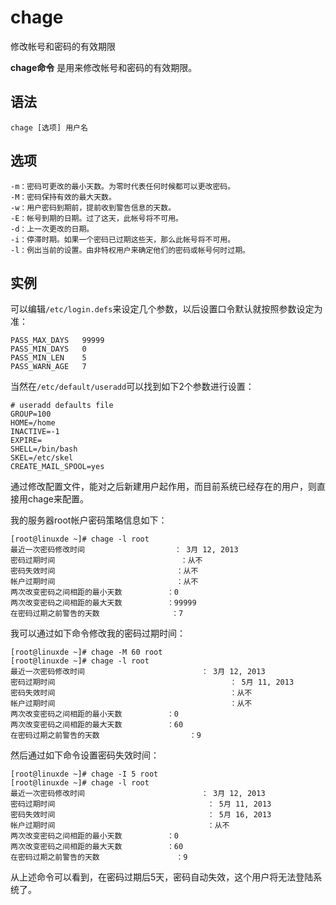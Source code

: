 chage
===

修改帐号和密码的有效期限


**chage命令** 是用来修改帐号和密码的有效期限。

##  语法

```
chage [选项] 用户名
```

##  选项

```
-m：密码可更改的最小天数。为零时代表任何时候都可以更改密码。
-M：密码保持有效的最大天数。
-w：用户密码到期前，提前收到警告信息的天数。
-E：帐号到期的日期。过了这天，此帐号将不可用。
-d：上一次更改的日期。
-i：停滞时期。如果一个密码已过期这些天，那么此帐号将不可用。
-l：例出当前的设置。由非特权用户来确定他们的密码或帐号何时过期。
```

##  实例

可以编辑`/etc/login.defs`来设定几个参数，以后设置口令默认就按照参数设定为准：

```
PASS_MAX_DAYS   99999
PASS_MIN_DAYS   0
PASS_MIN_LEN    5
PASS_WARN_AGE   7
```

当然在`/etc/default/useradd`可以找到如下2个参数进行设置：

```
# useradd defaults file
GROUP=100
HOME=/home
INACTIVE=-1
EXPIRE=
SHELL=/bin/bash
SKEL=/etc/skel
CREATE_MAIL_SPOOL=yes
```

通过修改配置文件，能对之后新建用户起作用，而目前系统已经存在的用户，则直接用chage来配置。

我的服务器root帐户密码策略信息如下：

```
[root@linuxde ~]# chage -l root
最近一次密码修改时间                    ： 3月 12, 2013
密码过期时间                            ：从不
密码失效时间                           ：从不
帐户过期时间                           ：从不
两次改变密码之间相距的最小天数          ：0
两次改变密码之间相距的最大天数          ：99999
在密码过期之前警告的天数                ：7
```

我可以通过如下命令修改我的密码过期时间：

```
[root@linuxde ~]# chage -M 60 root
[root@linuxde ~]# chage -l root
最近一次密码修改时间                          ： 3月 12, 2013
密码过期时间                                       ： 5月 11, 2013
密码失效时间                                       ：从不
帐户过期时间                                       ：从不
两次改变密码之间相距的最小天数          ：0
两次改变密码之间相距的最大天数          ：60
在密码过期之前警告的天数                    ：9
```

然后通过如下命令设置密码失效时间：

```
[root@linuxde ~]# chage -I 5 root
[root@linuxde ~]# chage -l root
最近一次密码修改时间                          ： 3月 12, 2013
密码过期时间                                  ： 5月 11, 2013
密码失效时间                                  ： 5月 16, 2013
帐户过期时间                                  ：从不
两次改变密码之间相距的最小天数          ：0
两次改变密码之间相距的最大天数          ：60
在密码过期之前警告的天数                 ：9
```

从上述命令可以看到，在密码过期后5天，密码自动失效，这个用户将无法登陆系统了。


